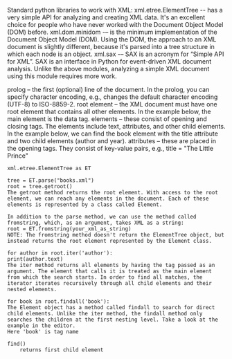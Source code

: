 Standard python libraries to work with XML:
    xml.etree.ElementTree
        -- has a very simple API for analyzing and creating XML data. It's an excellent choice for people who have never worked with the Document Object Model (DOM) before.
    xml.dom.minidom
        -– is the minimum implementation of the Document Object Model (DOM). Using the DOM, the approach to an XML document is slightly different, because it's parsed into a tree structure in which each node is an object.
    xml.sax
        -– SAX is an acronym for “Simple API for XML”. SAX is an interface in Python for event-driven XML document analysis. Unlike the above modules, analyzing a simple XML document using this module requires more work.



prolog – the first (optional) line of the document. In the prolog, you can specify character encoding, e.g., <?xml version="1.0" encoding="ISO-8859-2"?> changes the default character encoding (UTF-8) to ISO-8859-2.
root element – the XML document must have one root element that contains all other elements. In the example below, the main element is the data tag.
elements – these consist of opening and closing tags. The elements include text, attributes, and other child elements. In the example below, we can find the book element with the title attribute and two child elements (author and year).
attributes – these are placed in the opening tags. They consist of key-value pairs, e.g., title = "The Little Prince"

    xml.etree.ElementTree as ET

    tree = ET.parse("books.xml")
    root = tree.getroot()
    The getroot method returns the root element. With access to the root element, we can reach any elements in the document. Each of these elements is represented by a class called Element.

    In addition to the parse method, we can use the method called fromstring, which, as an argument, takes XML as a string:
    root = ET.fromstring(your_xml_as_string)
    NOTE: The fromstring method doesn't return the ElementTree object, but instead returns the root element represented by the Element class.

    for author in root.iter('author'):
    print(author.text)
    The iter method returns all elements by having the tag passed as an argument. The element that calls it is treated as the main element from which the search starts. In order to find all matches, the iterator iterates recursively through all child elements and their nested elements.

    for book in root.findall('book'):
    The Element object has a method called findall to search for direct child elements. Unlike the iter method, the findall method only searches the children at the first nesting level. Take a look at the example in the editor.
    Here 'book' is tag name

    find()
        returns first child element